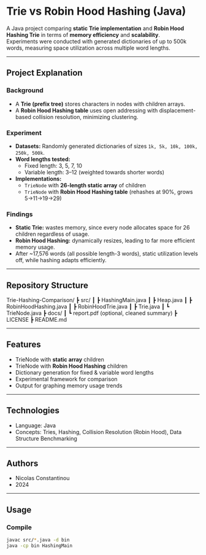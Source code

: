 # Trie vs Robin Hood Hashing (Java)

A Java project comparing **static Trie implementation** and **Robin Hood Hashing Trie** in terms of **memory efficiency** and **scalability**.  
Experiments were conducted with generated dictionaries of up to 500k words, measuring space utilization across multiple word lengths.

---

## Project Explanation

### Background
- A **Trie (prefix tree)** stores characters in nodes with children arrays.
- A **Robin Hood Hashing table** uses open addressing with displacement-based collision resolution, minimizing clustering.

### Experiment
- **Datasets:** Randomly generated dictionaries of sizes `1k, 5k, 10k, 100k, 250k, 500k`.
- **Word lengths tested:**
  - Fixed length: 3, 5, 7, 10
  - Variable length: 3–12 (weighted towards shorter words)
- **Implementations:**
  - `TrieNode` with **26-length static array** of children
  - `TrieNode` with **Robin Hood Hashing table** (rehashes at 90%, grows 5→11→19→29)

### Findings
- **Static Trie:** wastes memory, since every node allocates space for 26 children regardless of usage.
- **Robin Hood Hashing:** dynamically resizes, leading to far more efficient memory usage.
- After ~17,576 words (all possible length-3 words), static utilization levels off, while hashing adapts efficiently.

---

## Repository Structure
Trie-Hashing-Comparison/
┣ src/
┃ ┣ HashingMain.java
┃ ┣ Heap.java
┃ ┣ RobinHoodHashing.java
┃ ┣ RobinHoodTrie.java
┃ ┣ Trie.java
┃ ┗ TrieNode.java
┣ docs/
┃ ┗ report.pdf (optional, cleaned summary)
┣ LICENSE
┣ README.md

---

## Features
- TrieNode with **static array** children
- TrieNode with **Robin Hood Hashing** children
- Dictionary generation for fixed & variable word lengths
- Experimental framework for comparison
- Output for graphing memory usage trends

---

## Technologies
- Language: Java
- Concepts: Tries, Hashing, Collision Resolution (Robin Hood), Data Structure Benchmarking

---

## Authors
- Nicolas Constantinou
- 2024

---

## Usage

### Compile
```bash
javac src/*.java -d bin
java -cp bin HashingMain

